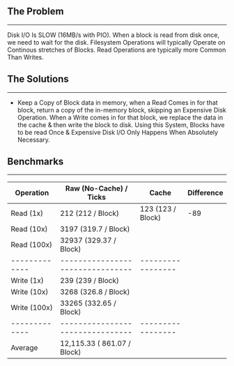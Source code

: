 ## The Problem
---
Disk I/O Is SLOW (16MB/s with PIO). When a block is read from disk once, we need to wait for the disk. Filesystem Operations will typically Operate on Continous stretches of Blocks. Read Operations are typically more Common
Than Writes. 


## The Solutions
---
- Keep a Copy of Block data in memory, when a Read Comes in for that block, return a copy of the in-memory block, skipping an Expensive Disk Operation. When a Write comes in for that block, we replace the data in the cache & then write the block to disk. Using this System, Blocks have to be read Once & Expensive Disk I/O Only Happens When Absolutely Necessary.


## Benchmarks
---
| Operation     | Raw (No-Cache) / Ticks           | Cache             | Difference |
| ------------- | -------------------------------- | ----------------- | ---------- |
| Read  (1x)    | 212 (212 / Block)                | 123 (123 / Block) | -89        | 
| Read  (10x)   | 3197 (319.7 / Block)             |                   |            |
| Read  (100x)  | 32937 (329.37 / Block)           |                   |            |
| ------------- | -------------------------------- | ----------------- |            |
| Write (1x)    | 239 (239 / Block)                |                   |            |
| Write (10x)   | 3268 (326.8 / Block)             |                   |            |
| Write (100x)  | 33265 (332.65 / Block)           |                   |            |
| ------------- | -------------------------------- | ----------------- |            |
| Average       | 12,115.33 ( 861.07 / Block)      |                   |            |
